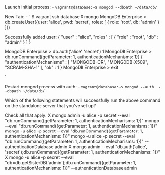 Launch initial process: -
`
vagrant@database:~$ mongod --dbpath ~/data/db/
`


New Tab: -
`
$ vagrant ssh database
$ mongo
MongoDB Enterprise > db.createUser({user: 'alice', pwd: 'secret', roles: [ { role: 'root', db: 'admin' } ]})

Successfully added user: {
	"user" : "alice",
	"roles" : [
		{
			"role" : "root",
			"db" : "admin"
		}
	]
}

MongoDB Enterprise > db.auth('alice', 'secret')
1
MongoDB Enterprise > db.runCommand({getParameter: 1, authenticationMechanisms: 1})
{
	"authenticationMechanisms" : [
		"MONGODB-CR",
		"MONGODB-X509",
		"SCRAM-SHA-1"
	],
	"ok" : 1
}
MongoDB Enterprise > exit

`

Restart mongod process with auth: -
`
vagrant@database:~$ mongod --auth  --dbpath ~/data/db/
`




Which of the following statements will successfully run the above command on the standalone server that you've set up?

Check all that apply:
X	mongo admin -u alice -p secret --eval "db.runCommand({getParameter: 1, authenticationMechanisms: 1})"
	mongo --eval "db.runCommand({getParameter: 1, authenticationMechanisms: 1})"
	mongo -u alice -p secret --eval "db.runCommand({getParameter: 1, authenticationMechanisms: 1})"
	mongo -u alice -p secret --eval "db.runCommand({getParameter: 1, authenticationMechanisms: 1})" --authenticationDatabase admin
X	mongo admin --eval "db.auth('alice', 'secret');db.runCommand({getParameter: 1, authenticationMechanisms: 1})"
X	mongo -u alice -p secret --eval "db=db.getSisterDB('admin');db.runCommand({getParameter: 1, authenticationMechanisms: 1})" --authenticationDatabase admin

